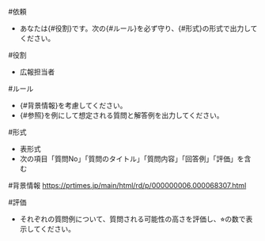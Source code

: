 #依頼
- あなたは{#役割}です。次の{#ルール}を必ず守り、{#形式}の形式で出力してください。

#役割
- 広報担当者

#ルール
- {#背景情報}を考慮してください。
- {#参照}を例にして想定される質問と解答例を出力してください。

#形式
- 表形式
- 次の項目「質問No」「質問のタイトル」「質問内容」「回答例」「評価」を含む

#背景情報
https://prtimes.jp/main/html/rd/p/000000006.000068307.html


#評価
- それぞれの質問例について、質問される可能性の高さを評価し、⭐︎の数で表示してください。